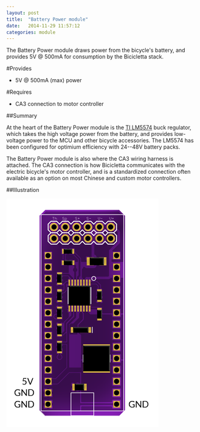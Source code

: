 ```yaml
---
layout: post
title:  "Battery Power module"
date:   2014-11-29 11:57:12
categories: module
---
```

The Battery Power module draws power from the bicycle's battery, and provides 5V @ 500mA for consumption by the Bicicletta stack.

#Provides

* 5V @ 500mA (max) power

#Requires

* CA3 connection to motor controller

##Summary

At the heart of the Battery Power module is the [TI LM5574][LM5574] buck regulator, which takes the high voltage power from the battery, and provides low-voltage power to the MCU and other bicycle accessories. The LM5574 has been configured for optimium efficiency with 24--48V battery packs.

The Battery Power module is also where the CA3 wiring harness is attached. The CA3 connection is how Bicicletta communicates with the electric bicycle's motor controller, and is a standardized connection often available as an option on most Chinese and custom motor controllers.

##Illustration

![Board outline](../images/bicicletta-power-thumb.png 'Board outline')


[LM5574]:     http://www.ti.com/product/lm5574
